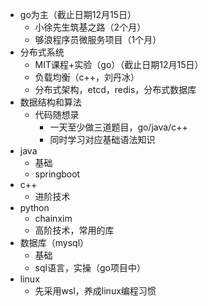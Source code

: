 - go为主（截止日期12月15日）
  - 小徐先生筑基之路（2个月）
  - 够浪程序员微服务项目（1个月）
- 分布式系统
  - MIT课程+实验（go）（截止日期12月15日）
  - 负载均衡（c++，刘丹冰）
  - 分布式架构，etcd，redis，分布式数据库
- 数据结构和算法
  - 代码随想录
    - 一天至少做三道题目，go/java/c++
    - 同时学习对应基础语法知识
- java
  - 基础
  - springboot
- c++
  - 进阶技术
- python
  - chainxim
  - 高阶技术，常用的库
- 数据库（mysql）
  - 基础
  - sql语言，实操（go项目中）
- linux
  - 先采用wsl，养成linux编程习惯